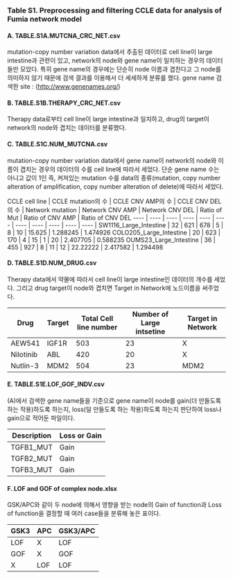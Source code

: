 ### Table S1. Preprocessing and filtering CCLE data for analysis of Fumia network model

#### A. TABLE.S1A.MUTCNA_CRC_NET.csv
mutation-copy number variation data에서 추출된 데이터로 cell line이 large intestine과 관련이 있고, network의 node와 gene name이 일치하는 경우의 데이터들만 모았다. 특히 gene name의 경우에는 단순히 node 이름과 겹친다고 그 node를 의미하지 않기 때문에 검색 결과를 이용해서 더 세세하게 분류를 했다.
gene name 검색한 site : (http://www.genenames.org/)

#### B. TABLE.S1B.THERAPY_CRC_NET.csv
Therapy data로부터 cell line이 large intestine과 일치하고, drug의 target이 network의 node와 겹치는 데이터를 분류했다.

#### C. TABLE.S1C.NUM_MUTCNA.csv
mutation-copy number variation data에서 gene name이 network의 node와 이름이 겹치는 경우의 데이터의 수를 cell line에 따라서 세었다. 단순 gene name 수는 아니고 값이 1인 즉, 켜져있는 mutation 수를 data의 종류(mutation, copy number alteration of amplification, copy number alteration of delete)에 따라서 세었다.

CCLE cell line | CCLE mutation의 수 | CCLE CNV AMP의 수 | CCLE CNV DEL의 수 | Network mutation | Network CNV AMP | Network CNV DEL | Ratio of Mut | Ratio of CNV AMP | Ratio of CNV DEL
---- | ---- | ---- | ---- | ---- | ---- | ---- | ---- | ---- | ---- | ---- |
SW1116_Large_Intestine | 32 | 621 | 678 | 5 | 8 | 10 | 15.625 | 1.288245 | 1.474926
COLO205_Large_Intestine | 20 | 623 | 170 | 4 | 15 | 1 | 20 | 2.407705 | 0.588235
OUMS23_Large_Intestine | 36 | 455 | 927 | 8 | 11 | 12 | 22.22222 | 2.417582 | 1.294498

#### D. TABLE.S1D.NUM_DRUG.csv
Therapy data에서 약물에 따라서 cell line이 large intestine인 데이터의 개수를 세었다. 그리고 drug target이 node와 겹치면 Target in Network에 노드이름을 써주었다.

Drug | Target | Total Cell line number | Number of Large intsetine | Target in Network
---- | ---- | ---- | ---- | ---- |
AEW541 | IGF1R | 503 | 23 | X
Nilotinib | ABL | 420 | 20 | X
Nutlin-3 | MDM2 | 504 | 23 | MDM2

#### E. TABLE.S1E.LOF_GOF_INDV.csv
(A)에서 검색한 gene name들을 기준으로 gene name이 node를 gain(더 만들도록 하는 작용)하도록 하는지, loss(덜 만들도록 하는 작용)하도록 하는지 판단하여 loss나 gain으로 적어둔 파일이다.

Description | Loss or Gain
---- | ---- |
TGFB1_MUT | Gain
TGFB2_MUT | Gain
TGFB3_MUT | Gain

#### F. LOF and GOF of complex node.xlsx
GSK/APC와 같이 두 node에 의해서 영향을 받는 node의 Gain of function과 Loss of function을 결정할 때 여러 case들을 분류해 놓은 표이다.

GSK3 | APC | GSK3/APC
---- | ---- | ---- |
LOF | X | LOF
GOF | X | GOF
X | LOF | LOF
